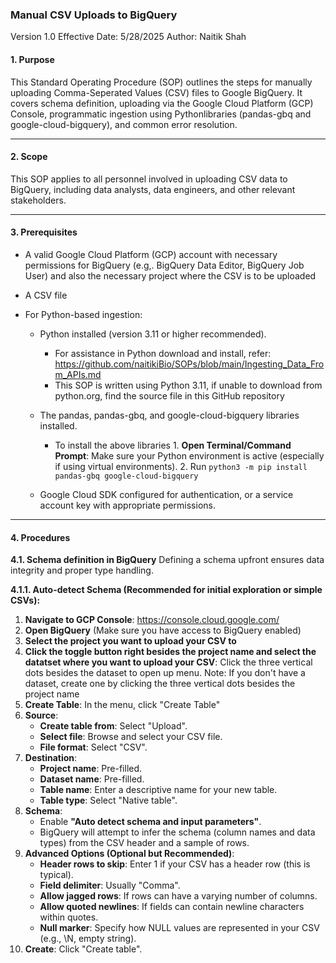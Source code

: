 ### Manual CSV Uploads to BigQuery
Version 1.0
Effective Date: 5/28/2025
Author: Naitik Shah

#### 1. Purpose
This Standard Operating Procedure (SOP) outlines the steps for manually uploading Comma-Seperated Values (CSV) files to Google BigQuery. It covers schema definition, uploading via the Google Cloud Platform (GCP) Console, programmatic ingestion using Pythonlibraries (pandas-gbq and google-cloud-bigquery), and common error resolution. 

------------


#### 2. Scope
This SOP applies to all personnel involved in uploading CSV data to BigQuery, including data analysts, data engineers, and other relevant stakeholders.

------------


#### 3. Prerequisites
- A valid Google Cloud Platform (GCP) account with necessary permissions for BigQuery (e.g,. BigQuery Data Editor, BigQuery Job User) and also the necessary project where the CSV is to be uploaded

- A CSV file

- For Python-based ingestion:
	- Python installed (version 3.11 or higher recommended).
		 - For assistance in Python download and install, refer: https://github.com/naitikiBio/SOPs/blob/main/Ingesting_Data_From_APIs.md
		 - This SOP is written using Python 3.11, if unable to download from python.org, find the source file in this GitHub repository
	- The pandas, pandas-gbq, and google-cloud-bigquery libraries installed.
		 - To install the above libraries
		  1. **Open Terminal/Command Prompt**: Make sure your Python environment is active (especially if using virtual environments).
		  2. Run `python3 -m pip install pandas-gbq google-cloud-bigquery`

	- Google Cloud SDK configured for authentication, or a service account key with appropriate permissions.

------------

#### 4. Procedures
**4.1. Schema definition in BigQuery**
Defining a schema upfront ensures data integrity and proper type handling.

**4.1.1. Auto-detect Schema (Recommended for initial exploration or simple CSVs):**
1.  **Navigate to GCP Console**:  https://console.cloud.google.com/
2.  **Open BigQuery** (Make sure you have access to BigQuery enabled)
3.  **Select the project you want to upload your CSV to**
4. **Click the toggle button right besides the project name and select the datatset where you want to upload your CSV**: Click the three vertical dots besides the dataset to open up menu. Note: If you don't have a dataset, create one by clicking the three vertical dots besides the project name
5. **Create Table**: In the menu, click "Create Table"
6. **Source**: 
	 - **Create table from**: Select "Upload".
	 - **Select file**: Browse and select your CSV file.
	 - **File format**: Select "CSV".
7. **Destination**:
	 -  **Project name**: Pre-filled.
	 - **Dataset name**: Pre-filled.
	 - **Table name**: Enter a descriptive name for your new table.
	 - **Table type**: Select "Native table".
8. **Schema**:
	- Enable **"Auto detect schema and input parameters"**.
	- BigQuery will attempt to infer the schema (column names and data types) from the CSV header and a sample of rows.
9.  **Advanced Options (Optional but Recommended)**:
	 - **Header rows to skip**: Enter 1 if your CSV has a header row (this is typical).
	 - **Field delimiter**: Usually "Comma".
	 - **Allow jagged rows**: If rows can have a varying number of columns.
	 - **Allow quoted newlines**: If fields can contain newline characters within quotes.
	 - **Null marker**: Specify how NULL values are represented in your CSV (e.g., \N, empty string).
10. **Create**: Click "Create table". 
